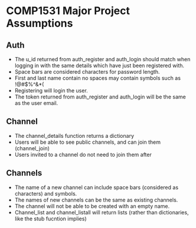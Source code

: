 # COMP1531 Major Project Assumptions

## Auth
* The u_id returned from auth_register and auth_login should match when logging in with the same details which have just been registered with.
* Space bars are considered characters for password length.
* First and last name contain no spaces may contain symbols such as !@#$%^&*(
* Registering will login the user.
* The token returned from auth_register and auth_login will be the same as the user email.

## Channel
* The channel_details function returns a dictionary
* Users will be able to see public channels, and can join them (channel_join)
* Users invited to a channel do not need to join them after

## Channels
* The name of a new channel can include space bars (considered as characters) and symbols.
* The names of new channels can be the same as existing channels.
* The channel will not be able to be created with an empty name.
* Channel_list and channel_listall will return lists (rather than dictionaries, like the stub fucntion implies)